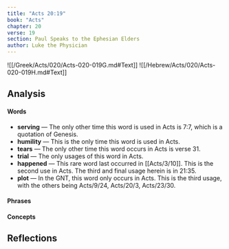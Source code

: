 ```yaml
---
title: "Acts 20:19"
book: "Acts"
chapter: 20
verse: 19
section: Paul Speaks to the Ephesian Elders
author: Luke the Physician
---
```

![[/Greek/Acts/020/Acts-020-019G.md#Text]]
![[/Hebrew/Acts/020/Acts-020-019H.md#Text]]

## Analysis

#### Words
- **serving** — The only other time this word is used in Acts is 7:7, which is a quotation of Genesis.
- **humility** — This is the only time this word is used in Acts.
- **tears** — The only other time this word occurs in Acts is verse 31.
- **trial** — The only usages of this word in Acts.
- **happened** — This rare word last occurred in [[Acts/3/10]].  This is the second use in Acts.  The third and final usage herein is in 21:35.
- **plot** — In the GNT, this word only occurs in Acts.  This is the third usage, with the others being Acts/9/24, Acts/20/3, Acts/23/30.

#### Phrases

#### Concepts

## Reflections
